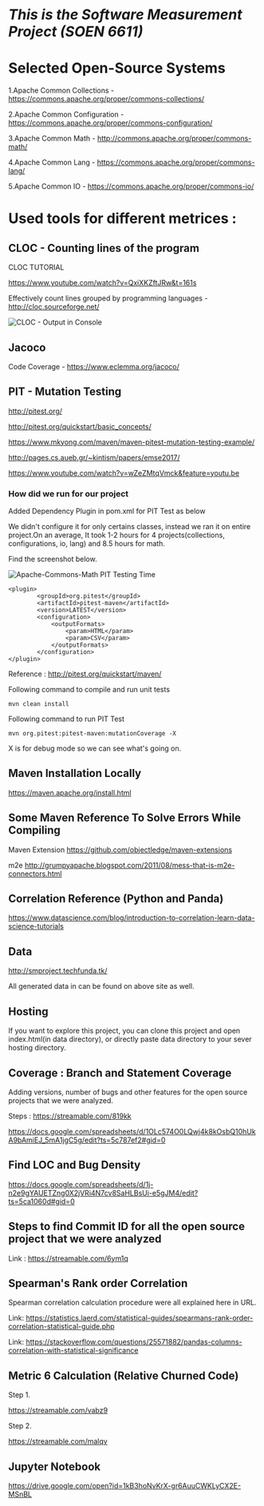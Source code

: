 # *This is the Software Measurement Project (SOEN 6611)*

# Selected Open-Source Systems

1.Apache Common Collections - https://commons.apache.org/proper/commons-collections/

2.Apache Common Configuration - https://commons.apache.org/proper/commons-configuration/

3.Apache Common Math - http://commons.apache.org/proper/commons-math/

4.Apache Common Lang - https://commons.apache.org/proper/commons-lang/

5.Apache Common IO - https://commons.apache.org/proper/commons-io/

# Used tools for different metrices :

## CLOC - Counting lines of the program 

CLOC TUTORIAL

https://www.youtube.com/watch?v=QxiXKZftJRw&t=161s

Effectively count lines grouped by programming languages - http://cloc.sourceforge.net/

![CLOC - Output in Console](https://raw.githubusercontent.com/niravjdn/Software-Measurement-Project/master/assets/cloc/cloc.jpg)

## Jacoco 

Code Coverage - https://www.eclemma.org/jacoco/

## PIT - Mutation Testing 

http://pitest.org/

http://pitest.org/quickstart/basic_concepts/

https://www.mkyong.com/maven/maven-pitest-mutation-testing-example/

http://pages.cs.aueb.gr/~kintism/papers/emse2017/

https://www.youtube.com/watch?v=wZeZMtqVmck&feature=youtu.be

### How did we run for our project

Added Dependency Plugin in pom.xml for PIT Test as below

We didn't configure it for only certains classes, instead we ran it on entire project.On an average, It took 1-2 hours for 4 projects(collections, configurations, io, lang) and 8.5 hours for math.

Find the screenshot below.

![Apache-Commons-Math PIT Testing Time](https://raw.githubusercontent.com/niravjdn/Software-Measurement-Project/master/assets/pit/math.jpg)

```
<plugin>
        <groupId>org.pitest</groupId>
        <artifactId>pitest-maven</artifactId>
        <version>LATEST</version>
        <configuration>
            <outputFormats>
                <param>HTML</param>
                <param>CSV</param>
            </outputFormats>
        </configuration>
</plugin>
```
Reference : http://pitest.org/quickstart/maven/

Following command to compile and run unit tests

```
mvn clean install
```

Following command to run PIT Test

```
mvn org.pitest:pitest-maven:mutationCoverage -X
```

X is for debug mode so we can see what's going on.

## Maven Installation Locally

https://maven.apache.org/install.html

## Some Maven Reference To Solve Errors While Compiling

Maven  Extension
https://github.com/objectledge/maven-extensions

m2e
http://grumpyapache.blogspot.com/2011/08/mess-that-is-m2e-connectors.html

## Correlation Reference (Python and Panda)

https://www.datascience.com/blog/introduction-to-correlation-learn-data-science-tutorials

## Data

http://smproject.techfunda.tk/

All generated data in can be found on above site as well.

## Hosting

If you want to explore this project, you can clone this project and open index.html(in data directory), or directly paste data directory to your sever hosting directory.


## Coverage : Branch and Statement Coverage

Adding versions, number of bugs and other features for the  open source projects that we were analyzed. 

Steps : https://streamable.com/819kk

https://docs.google.com/spreadsheets/d/1OLc574O0LQwj4k8kOsbQ10hUkA9bAmiEJ_5mA1jgC5g/edit?ts=5c787ef2#gid=0


## Find LOC and Bug Density

https://docs.google.com/spreadsheets/d/1j-n2e9gYAUETZng0X2jVRi4N7cv8SaHLBsUi-e5gJM4/edit?ts=5ca1060d#gid=0

## Steps to find Commit ID for all the open source project that we were analyzed

Link : https://streamable.com/6ym1q

## Spearman's Rank order Correlation 

Spearman correlation calculation procedure were all explained here in  URL.

Link: https://statistics.laerd.com/statistical-guides/spearmans-rank-order-correlation-statistical-guide.php

Link: https://stackoverflow.com/questions/25571882/pandas-columns-correlation-with-statistical-significance
## Metric 6 Calculation (Relative Churned Code)

Step 1.

https://streamable.com/vabz9

Step 2.

https://streamable.com/malqv

## Jupyter Notebook

https://drive.google.com/open?id=1kB3hoNvKrX-gr6AuuCWKLyCX2E-MSnBL
